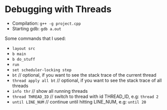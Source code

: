 # Debugging with Threads

- Compilation: `g++ -g project.cpp`
- Starting gdb: `gdb a.out`

Some commands that I used:
- `layout src`
- `b main`
- `b do_stuff`
- `run`
- `set scheduler-locking step`
- `bt` // optional, if you want to see the stack trace of the current thread
- `thread apply all bt` // optional, if you want to see the stack trace of all threads
- `info thr` // show all running threads
- `thread THREAD_ID` // switch to thread with id THREAD_ID, e.g: `thread 2`
- `until LINE_NUM` // continue until hitting LINE_NUM, e.g: `until 20`